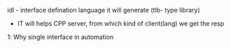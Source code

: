 idl - interface defination language
it will generate (tlb- type library)
- IT will helps CPP server, from which kind of client(lang) we get the resp

1: Why single interface in automation
